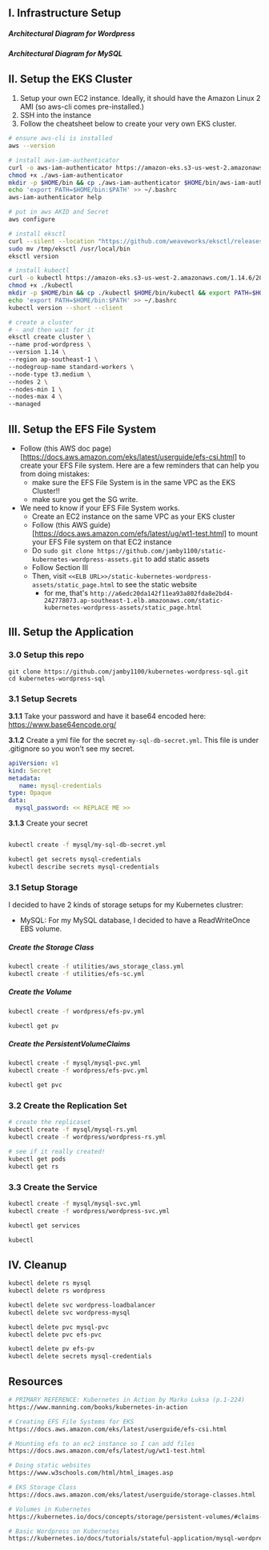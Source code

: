 ## I. Infrastructure Setup

##### Architectural Diagram for Wordpress

[](https://la-jamby-catpics.s3-ap-southeast-1.amazonaws.com/wordpress-architectural-diagram.png)

##### Architectural Diagram for MySQL

[](https://la-jamby-catpics.s3-ap-southeast-1.amazonaws.com/mysql-architectural-diagram.png)

## II. Setup the EKS Cluster

1. Setup your own EC2 instance. Ideally, it should have the Amazon Linux 2 AMI (so aws-cli comes pre-installed.)
2. SSH into the instance
3. Follow the cheatsheet below to create your very own EKS cluster.

```sh
# ensure aws-cli is installed
aws --version

# install aws-iam-authenticator
curl -o aws-iam-authenticator https://amazon-eks.s3-us-west-2.amazonaws.com/1.14.6/2019-08-22/bin/linux/amd64/aws-iam-authenticator
chmod +x ./aws-iam-authenticator
mkdir -p $HOME/bin && cp ./aws-iam-authenticator $HOME/bin/aws-iam-authenticator && export PATH=$HOME/bin:$PATH
echo 'export PATH=$HOME/bin:$PATH' >> ~/.bashrc
aws-iam-authenticator help

# put in aws AKID and Secret
aws configure

# install eksctl
curl --silent --location "https://github.com/weaveworks/eksctl/releases/download/latest_release/eksctl_$(uname -s)_amd64.tar.gz" | tar xz -C /tm
sudo mv /tmp/eksctl /usr/local/bin
eksctl version

# install kubectl
curl -o kubectl https://amazon-eks.s3-us-west-2.amazonaws.com/1.14.6/2019-08-22/bin/linux/amd64/kubectl
chmod +x ./kubectl
mkdir -p $HOME/bin && cp ./kubectl $HOME/bin/kubectl && export PATH=$HOME/bin:$PATH
echo 'export PATH=$HOME/bin:$PATH' >> ~/.bashrc
kubectl version --short --client

# create a cluster
# - and then wait for it
eksctl create cluster \
--name prod-wordpress \
--version 1.14 \
--region ap-southeast-1 \
--nodegroup-name standard-workers \
--node-type t3.medium \
--nodes 2 \
--nodes-min 1 \
--nodes-max 4 \
--managed
```

## III. Setup the EFS File System

- Follow (this AWS doc page)[https://docs.aws.amazon.com/eks/latest/userguide/efs-csi.html] to create your EFS File system. Here are a few reminders that can help you from doing mistakes:
  - make sure the EFS File System is in the same VPC as the EKS Cluster!!
  - make sure you get the SG write.
- We need to know if your EFS File System works. 
  - Create an EC2 instance on the same VPC as your EKS cluster
  - Follow (this AWS guide)[https://docs.aws.amazon.com/efs/latest/ug/wt1-test.html] to mount your EFS File system on that EC2 instance
  - Do `sudo git clone https://github.com/jamby1100/static-kubernetes-wordpress-assets.git` to add static assets
  - Follow Section III
  - Then, visit `<<ELB URL>>/static-kubernetes-wordpress-assets/static_page.html` to see the static website
    - for me, that's `http://a6edc20da142f11ea93a802fda8e2bd4-242778073.ap-southeast-1.elb.amazonaws.com/static-kubernetes-wordpress-assets/static_page.html`

## III. Setup the Application

### 3.0 Setup this repo
```
git clone https://github.com/jamby1100/kubernetes-wordpress-sql.git
cd kubernetes-wordpress-sql

```

### 3.1 Setup Secrets

**3.1.1** Take your password and have it base64 encoded here: https://www.base64encode.org/

**3.1.2** Create a yml file for the secret `my-sql-db-secret.yml`. This file is under .gitignore so you won't see my secret.
```yml
apiVersion: v1
kind: Secret
metadata:
   name: mysql-credentials
type: Opaque
data:
  mysql_password: << REPLACE ME >>
```

**3.1.3** Create your secret
```sh

kubectl create -f mysql/my-sql-db-secret.yml

kubectl get secrets mysql-credentials
kubectl describe secrets mysql-credentials
```

### 3.1 Setup Storage

I decided to have 2 kinds of storage setups for my Kubernetes clustrer:
- MySQL: For my MySQL database, I decided to have a ReadWriteOnce EBS volume.

##### Create the Storage Class

```sh
kubectl create -f utilities/aws_storage_class.yml
kubectl create -f utilities/efs-sc.yml
```

##### Create the Volume
```sh
kubectl create -f wordpress/efs-pv.yml

kubectl get pv
```

##### Create the PersistentVolumeClaims
```sh
kubectl create -f mysql/mysql-pvc.yml
kubectl create -f wordpress/efs-pvc.yml

kubectl get pvc
```

### 3.2 Create the Replication Set

```sh
# create the replicaset
kubectl create -f mysql/mysql-rs.yml
kubectl create -f wordpress/wordpress-rs.yml

# see if it really created!
kubectl get pods
kubectl get rs
```

### 3.3 Create the Service

```sh
kubectl create -f mysql/mysql-svc.yml
kubectl create -f wordpress/wordpress-svc.yml

kubectl get services

kubectl 
```

## IV. Cleanup

```sh
kubectl delete rs mysql
kubectl delete rs wordpress

kubectl delete svc wordpress-loadbalancer
kubectl delete svc wordpress-mysql

kubectl delete pvc mysql-pvc
kubectl delete pvc efs-pvc

kubectl delete pv efs-pv
kubectl delete secrets mysql-credentials
```

## Resources

```sh
# PRIMARY REFERENCE: Kubernetes in Action by Marko Luksa (p.1-224)
https://www.manning.com/books/kubernetes-in-action

# Creating EFS File Systems for EKS 
https://docs.aws.amazon.com/eks/latest/userguide/efs-csi.html

# Mounting efs to an ec2 instance so I can add files
https://docs.aws.amazon.com/efs/latest/ug/wt1-test.html

# Doing static websites
https://www.w3schools.com/html/html_images.asp

# EKS Storage Class
https://docs.aws.amazon.com/eks/latest/userguide/storage-classes.html

# Volumes in Kubernetes
https://kubernetes.io/docs/concepts/storage/persistent-volumes/#claims-as-volumes

# Basic Wordpress on Kubernetes
https://kubernetes.io/docs/tutorials/stateful-application/mysql-wordpress-persistent-volume/
```